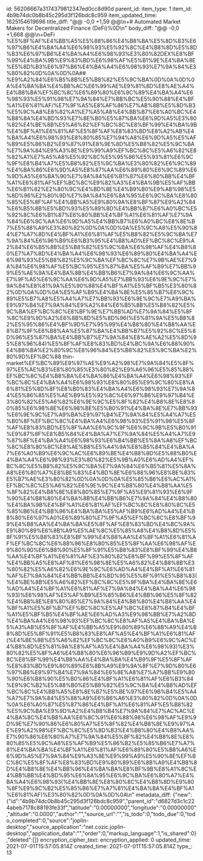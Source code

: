 id: 56206667a3174379812347ed0cc8d90d
parent_id: 
item_type: 1
item_id: 4b9b74dc0b8b45c295d3f126bdc8c959
item_updated_time: 1625154619696
title_diff: "@@ -0,0 +1,59 @@\\n+# Automated Market Makers for Decentralized Finance (DeFi)%0D\\n"
body_diff: "@@ -0,0 +1,668 @@\\n+DeFi %E5%8F%AF%E4%BB%A5%E5%88%86%E4%B8%BA%E5%8D%B3%E6%97%B6%E4%BA%A4%E6%98%93%E5%92%8C%E4%B8%8D%E5%8D%B3%E6%97%B6%E4%BA%A4%E6%98%93%E3%80%82DEX%E8%BF%99%E4%BA%9B%E9%83%BD%E6%98%AF%E5%B1%9E%E4%BA%8E%E5%8D%B3%E6%97%B6%E4%BA%A4%E6%98%93%E7%9A%84%E3%80%82%0D%0A%0D%0A## %E9%A2%84%E6%B5%8B%E5%B8%82%E5%9C%BA%0D%0A%0D%0A%E4%BA%BA%E4%BB%AC%E6%99%AE%E9%81%8D%E8%AE%A4%E4%B8%BA%EF%BC%8C%E6%89%80%E6%9C%89%E4%BA%A4%E6%98%93%E5%91%98%E7%9A%84%E7%BB%BC%E5%90%88%E4%BF%A1%E6%81%AF/%E7%9F%A5%E8%AF%86%E7%AB%8B%E5%8D%B3%E5%9C%A8%E8%82%A1%E7%A5%A8%E4%BB%B7%E6%A0%BC%E4%B8%8A%E4%BD%93%E7%8E%B0%E5%87%BA%E6%9D%A5%E3%80%82%E4%BE%8B%E5%A6%82%EF%BC%8C%E8%BF%99%E4%BA%9B%E4%BF%A1%E6%81%AF%E5%8F%AF%E8%83%BD%E8%A2%AB%E4%BA%A4%E6%98%93%E8%80%85%E7%94%A8%E6%9D%A5%E5%AF%B9%E5%86%B2%E9%87%91%E8%9E%8D%E5%B8%82%E5%9C%BA%E7%9A%84%E9%A3%8E%E9%99%A9%EF%BC%8C%E5%A6%82%E8%82%A1%E7%A5%A8%E5%92%8C%E5%95%86%E5%93%81%E6%9C%9F%E8%B4%A7%E5%B8%82%E5%9C%BA%E3%80%82%E6%9C%89%E4%BA%86%E6%9D%A5%E8%87%AA%E6%89%80%E6%9C%89%E6%9D%A5%E6%BA%90%E7%9A%84%E6%B1%87%E6%80%BB%E4%BF%A1%E6%81%AF%EF%BC%8C%E9%82%A3%E4%BA%9B%E5%AF%BB%E6%B1%82%E2%80%9C%E4%BD%8E%E4%B9%B0%E9%AB%98%E5%8D%96%E2%80%9D%E7%9A%84%E6%8A%95%E6%9C%BA%E8%80%85%E5%8F%AF%E4%BB%A5%E9%80%9A%E8%BF%87%E9%A2%84%E6%B5%8B%E5%BD%93%E5%89%8D%E4%BB%B7%E6%A0%BC%E5%92%8C%E6%B1%87%E6%80%BB%E4%BF%A1%E6%81%AF%E7%9A%84%E6%9C%AA%E6%9D%A5%E4%BB%B7%E6%A0%BC%E8%8E%B7%E5%88%A9%E3%80%82%0D%0A%0D%0A%E5%9C%A8%E5%90%84%E7%A7%8D%E4%BF%A1%E6%81%AF%E5%B8%82%E5%9C%BA%E7%9A%84%E6%96%B9%E6%B3%95%E4%B8%AD%EF%BC%8C%E9%A2%84%E6%B5%8B%E5%B8%82%E5%9C%BA%E6%98%AF%E4%B8%80%E7%A7%8D%E4%BA%A4%E6%98%93%E6%89%80%E4%BA%A4%E6%98%93%E5%B8%82%E5%9C%BA%EF%BC%8C%E7%9B%AE%E7%9A%84%E6%98%AF%E5%BC%95%E5%87%BA%E5%AF%B9%E7%BB%99%E5%AE%9A%E4%BA%8B%E4%BB%B6%E7%9A%84%E6%9C%AA%E7%9F%A5%E6%9C%AA%E6%9D%A5%E7%BB%93%E6%9E%9C%E7%9A%84%E8%81%9A%E5%90%88%E4%BF%A1%E5%BF%B5%E3%80%82%0D%0A%0D%0A%E5%AF%B9%E4%BA%8E%E5%85%B7%E6%9C%89%E5%B7%A8%E5%A4%A7%E7%BB%93%E6%9E%9C%E7%A9%BA%E9%97%B4%E7%9A%84%E9%A2%84%E6%B5%8B%E5%B8%82%E5%9C%BA%EF%BC%8C%E8%BF%9E%E7%BB%AD%E7%9A%84%E5%8F%8C%E9%9D%A2%E6%8B%8D%E5%8D%96(%E5%81%9A%E5%B8%82%E5%95%86%E4%BF%9D%E7%95%99%E4%B8%80%E4%B8%AA%E8%B7%9F%E8%B8%AA%E5%87%BA%E4%BB%B7%E5%92%8C%E5%8D%96%E5%87%BA%E4%BB%B7%E7%9A%84%E8%AE%A2%E5%8D%95%E8%96%84)%E5%8F%AF%E8%83%BD%E4%BC%9A%E6%88%90%E4%B8%BA%E2%80%9C%E8%96%84%E5%B8%82%E5%9C%BA%E2%80%9D%EF%BC%88 thin-market%EF%BC%89%E9%97%AE%E9%A2%98%E7%9A%84%E5%8F%97%E5%AE%B3%E8%80%85%E3%80%82%E9%A6%96%E5%85%88%EF%BC%8C%E4%B8%BA%E4%BA%86%E4%BA%A4%E6%98%93%EF%BC%8C%E4%BA%A4%E6%98%93%E8%80%85%E9%9C%80%E8%A6%81%E5%8D%8F%E8%B0%83%E4%BA%A4%E6%98%93%E7%9A%84%E5%86%85%E5%AE%B9%E5%92%8C%E6%97%B6%E9%97%B4%E3%80%82%E5%A6%82%E6%9E%9C%E5%8F%82%E4%B8%8E%E8%80%85%E6%98%8E%E6%98%BE%E5%B0%91%E4%BA%8E%E7%BB%93%E6%9E%9C%E7%A9%BA%E9%97%B4%E7%9A%84%E5%A4%A7%E5%B0%8F%EF%BC%8C%E4%BA%A4%E6%98%93%E5%91%98%E5%8F%AF%E8%83%BD%E5%8F%AA%E6%9C%9F%E6%9C%9B%E5%B0%91%E9%87%8F%E8%B5%84%E4%BA%A7%E7%9A%84%E5%A4%A7%E9%87%8F%E4%BA%A4%E6%98%93%E6%B4%BB%E5%8A%A8%EF%BC%8C%E8%80%8C%E8%AE%B8%E5%A4%9A%E8%B5%84%E4%BA%A7%E6%A0%B9%E6%9C%AC%E6%89%BE%E4%B8%8D%E5%88%B0%E4%BA%A4%E6%98%93%E3%80%82%E5%9B%A0%E6%AD%A4%EF%BC%8C%E5%B8%82%E5%9C%BA%E7%9A%84%E6%B5%81%E5%8A%A8%E6%80%A7%E8%BE%83%E4%BD%8E%E6%88%96%E8%BE%83%E5%B7%AE%E3%80%82%0D%0A%0D%0A%E5%85%B6%E6%AC%A1%EF%BC%8C%E5%A6%82%E6%9E%9C%E4%B8%80%E4%B8%AA%E5%8F%82%E4%B8%8E%E8%80%85%E7%9F%A5%E9%81%93%E6%9F%90%E4%B8%80%E4%BA%8B%E4%BB%B6%E7%9A%84%E4%B8%80%E4%BA%9B%E4%BF%A1%E6%81%AF%EF%BC%8C%E8%80%8C%E5%85%B6%E4%BB%96%E4%BA%BA%E5%AF%B9%E6%AD%A4%E4%B8%80%E6%97%A0%E6%89%80%E7%9F%A5%EF%BC%8C%E8%BF%99%E4%B8%AA%E4%BA%BA%E5%8F%AF%E8%83%BD%E4%BC%9A%E9%80%89%E6%8B%A9%E5%AE%8C%E5%85%A8%E4%B8%8D%E5%8F%91%E5%B8%83%E8%BF%99%E4%B8%AA%E4%BF%A1%E6%81%AF%EF%BC%8C%E6%88%96%E8%80%85%E5%8F%AA%E6%98%AF%E9%80%90%E6%B8%90%E5%8F%91%E5%B8%83%E8%BF%99%E4%B8%AA%E4%BF%A1%E6%81%AF%E3%80%82%E8%BF%99%E5%8F%AF%E4%BB%A5%E8%AF%81%E6%98%8E%E5%A6%82%E4%B8%8B%E3%80%82%E5%A6%82%E6%9E%9C%E6%AD%A4%E4%BF%A1%E6%81%AF%E7%9A%84%E4%BB%BB%E4%BD%95%E5%8F%91%E5%B8%83(%E4%BE%8B%E5%A6%82%EF%BC%8C%E5%9F%BA%E4%BA%8E%E6%AD%A4%E4%BF%A1%E6%81%AF%E7%9A%84%E4%BA%A4%E6%98%93)%E6%98%AF%E5%AF%B9%E5%85%B6%E4%BB%96%E5%8F%82%E4%B8%8E%E8%80%85%E7%9A%84%E4%B8%80%E4%B8%AA%E4%BF%A1%E5%8F%B7%EF%BC%8C%E5%AF%BC%E8%87%B4%E4%BF%A1%E5%BF%B5%E4%BF%AE%E6%AD%A3%E9%98%BB%E7%A2%8D%E4%BA%A4%E6%98%93%EF%BC%8C%E8%AF%A5%E4%BA%BA%E5%A3%AB%E5%8F%AF%E4%BB%A5%E9%80%89%E6%8B%A9%E4%B8%8D%E5%8F%91%E5%B8%83%E8%AF%A5%E4%BF%A1%E6%81%AF(%E4%BE%8B%E5%A6%82%EF%BC%8C%E6%A0%B9%E6%9C%AC%E4%B8%8D%E5%81%9A%E8%AF%A5%E4%BA%A4%E6%98%93)%E3%80%82%E5%8F%A6%E4%B8%80%E6%96%B9%E9%9D%A2%EF%BC%8C%E8%BF%99%E4%B8%AA%E4%BA%BA%E4%B9%9F%E5%8F%AF%E8%83%BD%E9%80%89%E6%8B%A9%E9%9A%8F%E7%9D%80%E6%97%B6%E9%97%B4%E7%9A%84%E6%8E%A8%E7%A7%BB%E9%80%90%E6%B8%90%E5%B0%86%E4%BF%A1%E6%81%AF%E6%B3%84%E9%9C%B2%E5%88%B0%E5%B8%82%E5%9C%BA%E4%B8%AD%EF%BC%8C%E4%BB%A5%E8%8E%B7%E5%BE%97%E6%9B%B4%E5%A4%A7%E7%9A%84%E5%88%A9%E6%B6%A6%E3%80%82%0D%0A%0D%0A%E6%A0%87%E5%87%86%E4%BF%A1%E6%81%AF%E5%B8%82%E5%9C%BA%E9%9D%A2%E4%B8%B4%E7%9A%84%E7%AC%AC%E4%BA%8C%E4%B8%AA%E6%8C%91%E6%88%98%E6%98%AF%E9%9D%9E%E7%90%86%E6%80%A7%E5%8F%82%E4%B8%8E%E9%97%AE%E9%A2%98%EF%BC%8C%E5%8D%B3%E4%B8%80%E4%B8%AA%E7%90%86%E6%80%A7%E7%9A%84%E5%8F%82%E4%B8%8E%E8%80%85%E5%9C%A8%E5%AF%B9%E5%86%B2%E5%85%B6%E7%A7%81%E4%BA%BA%E4%BF%A1%E6%81%AF%E6%89%80%E5%B8%A6%E6%9D%A5%E7%9A%84%E9%A3%8E%E9%99%A9%E5%90%8E%EF%BC%8C%E5%8F%AF%E8%83%BD%E9%80%89%E6%8B%A9%E4%B8%8D%E4%B8%8E%E4%BB%96%E4%BA%BA%E8%BF%9B%E8%A1%8C%E4%BB%BB%E4%BD%95%E6%8A%95%E6%9C%BA%E6%80%A7%E4%BA%A4%E6%98%93(%E4%BB%8E%E8%80%8C%E4%B8%8D%E9%80%8F%E9%9C%B2%E5%85%B6%E7%A7%81%E4%BA%BA%E4%BF%A1%E6%81%AF)%E3%80%82%0D%0A%0D%0A\\n"
metadata_diff: {"new":{"id":"4b9b74dc0b8b45c295d3f126bdc8c959","parent_id":"d6827d3c1c224abeb7178c88193fe33f","latitude":"0.00000000","longitude":"0.00000000","altitude":"0.0000","author":"","source_url":"","is_todo":0,"todo_due":0,"todo_completed":0,"source":"joplin-desktop","source_application":"net.cozic.joplin-desktop","application_data":"","order":0,"markup_language":1,"is_shared":0},"deleted":[]}
encryption_cipher_text: 
encryption_applied: 0
updated_time: 2021-07-01T15:57:05.814Z
created_time: 2021-07-01T15:57:05.814Z
type_: 13
